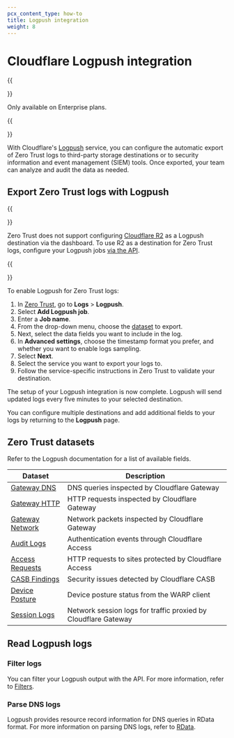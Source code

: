 ```yaml
---
pcx_content_type: how-to
title: Logpush integration
weight: 8
---
```


# Cloudflare Logpush integration

{{<Aside type="note">}}

Only available on Enterprise plans.

{{</Aside>}}

With Cloudflare's [Logpush](/logs/about/) service, you can configure the automatic export of Zero Trust logs to third-party storage destinations or to security information and event management (SIEM) tools. Once exported, your team can analyze and audit the data as needed.

## Export Zero Trust logs with Logpush

{{<Aside header="Dashboard limitation" type="warning">}}

Zero Trust does not support configuring [Cloudflare R2](/logs/get-started/enable-destinations/r2/) as a Logpush destination via the dashboard. To use R2 as a destination for Zero Trust logs, configure your Logpush jobs [via the API](/logs/get-started/enable-destinations/r2/#manage-via-api).

{{</Aside>}}

To enable Logpush for Zero Trust logs:

1. In [Zero Trust](https://one.dash.cloudflare.com/), go to **Logs** > **Logpush**.
2. Select **Add Logpush job**.
3. Enter a **Job name**.
4. From the drop-down menu, choose the [dataset](#zero-trust-datasets) to export.
5. Next, select the data fields you want to include in the log.
6. In **Advanced settings**, choose the timestamp format you prefer, and whether you want to enable logs sampling.
7. Select **Next**.
8. Select the service you want to export your logs to.
9. Follow the service-specific instructions in Zero Trust to validate your destination.

The setup of your Logpush integration is now complete. Logpush will send updated logs every five minutes to your selected destination.

You can configure multiple destinations and add additional fields to your logs by returning to the **Logpush** page.

## Zero Trust datasets

Refer to the Logpush documentation for a list of available fields.

| Dataset                                                                         | Description                                                    |
| ------------------------------------------------------------------------------- | -------------------------------------------------------------- |
| [Gateway DNS](/logs/reference/log-fields/account/gateway_dns/)                  | DNS queries inspected by Cloudflare Gateway                    |
| [Gateway HTTP](/logs/reference/log-fields/account/gateway_http/)                | HTTP requests inspected by Cloudflare Gateway                  |
| [Gateway Network](/logs/reference/log-fields/account/gateway_network/)          | Network packets inspected by Cloudflare Gateway                |
| [Audit Logs](/logs/reference/log-fields/account/audit_logs/)                    | Authentication events through Cloudflare Access                |
| [Access Requests](/logs/reference/log-fields/account/access_requests/)          | HTTP requests to sites protected by Cloudflare Access          |
| [CASB Findings](/logs/reference/log-fields/account/casb_findings/)              | Security issues detected by Cloudflare CASB                    |
| [Device Posture](/logs/reference/log-fields/account/device_posture_results/)    | Device posture status from the WARP client                     |
| [Session Logs](/logs/reference/log-fields/account/zero_trust_network_sessions/) | Network session logs for traffic proxied by Cloudflare Gateway |

## Read Logpush logs

### Filter logs

You can filter your Logpush output with the API. For more information, refer to [Filters](/logs/reference/filters/).

### Parse DNS logs

Logpush provides resource record information for DNS queries in RData format. For more information on parsing DNS logs, refer to [RData](rdata/).
